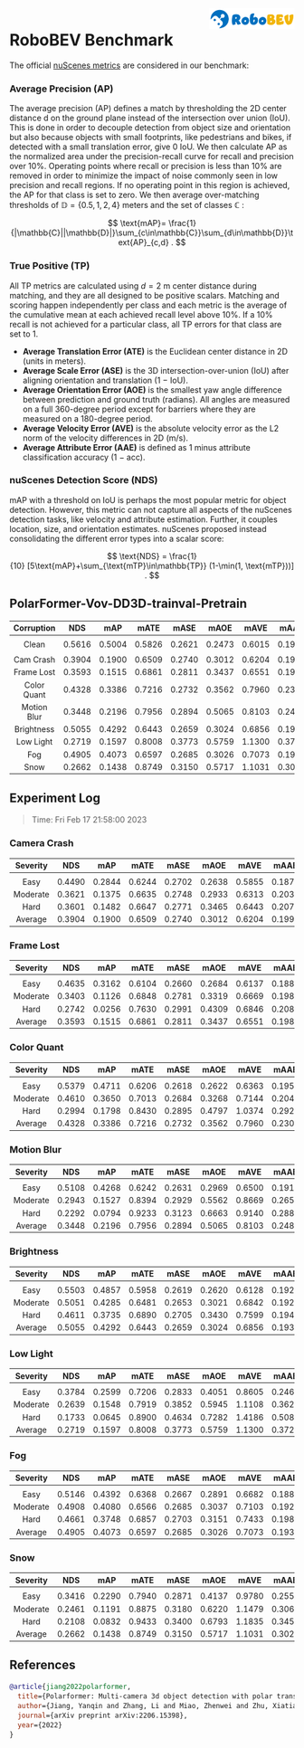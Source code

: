 <img src="../figs/logo2.png" align="right" width="30%">

# RoboBEV Benchmark

The official [nuScenes metrics](https://www.nuscenes.org/object-detection/?externalData=all&mapData=all&modalities=Any) are considered in our benchmark:

### Average Precision (AP)

The average precision (AP) defines a match by thresholding the 2D center distance d on the ground plane instead of the intersection over union (IoU). This is done in order to decouple detection from object size and orientation but also because objects with small footprints, like pedestrians and bikes, if detected with a small translation error, give $0$ IoU.
We then calculate AP as the normalized area under the precision-recall curve for recall and precision over 10%. Operating points where recall or precision is less than $10$% are removed in order to minimize the impact of noise commonly seen in low precision and recall regions. If no operating point in this region is achieved, the AP for that class is set to zero. We then average over-matching thresholds of $\mathbb{D}=\{0.5, 1, 2, 4\}$ meters and the set of classes $\mathbb{C}$ :

$$
\text{mAP}= \frac{1}{|\mathbb{C}||\mathbb{D}|}\sum_{c\in\mathbb{C}}\sum_{d\in\mathbb{D}}\text{AP}_{c,d} .
$$

### True Positive (TP)

All TP metrics are calculated using $d=2$ m center distance during matching, and they are all designed to be positive scalars. Matching and scoring happen independently per class and each metric is the average of the cumulative mean at each achieved recall level above $10$%. If a $10$% recall is not achieved for a particular class, all TP errors for that class are set to $1$. 

- **Average Translation Error (ATE)** is the Euclidean center distance in 2D (units in meters). 
- **Average Scale Error (ASE)** is the 3D intersection-over-union (IoU) after aligning orientation and translation ($1$ − IoU).
- **Average Orientation Error (AOE)** is the smallest yaw angle difference between prediction and ground truth (radians). All angles are measured on a full $360$-degree period except for barriers where they are measured on a $180$-degree period.
- **Average Velocity Error (AVE)** is the absolute velocity error as the L2 norm of the velocity differences in 2D (m/s).
- **Average Attribute Error (AAE)** is defined as $1$ minus attribute classification accuracy ($1$ − acc).

### nuScenes Detection Score (NDS)

mAP with a threshold on IoU is perhaps the most popular metric for object detection. However, this metric can not capture all aspects of the nuScenes detection tasks, like velocity and attribute estimation. Further, it couples location, size, and orientation estimates. nuScenes proposed instead consolidating the different error types into a scalar score:

$$
\text{NDS} = \frac{1}{10} [5\text{mAP}+\sum_{\text{mTP}\in\mathbb{TP}} (1-\min(1, \text{mTP}))] .
$$


## PolarFormer-Vov-DD3D-trainval-Pretrain

| **Corruption** | **NDS** | **mAP** | **mATE** | **mASE** | **mAOE** | **mAVE** | **mAAE** |
| :------------: | :-----: | :-----: | :------: | :------: | :------: | :------: | :------: |
|                |         |         |          |          |          |          |          |
|     Clean      | 0.5616  | 0.5004  | 0.5826  | 0.2621 | 0.2473  | 0.6015  | 0.1926  |
|                |         |         |          |          |          |          |          |
|   Cam Crash    | 0.3904    | 0.1900    | 0.6509     | 0.2740     | 0.3012     | 0.6204     | 0.1996     |
|   Frame Lost   | 0.3593    | 0.1515    | 0.6861     | 0.2811     | 0.3437     | 0.6551     | 0.1982     |
|  Color Quant   | 0.4328    | 0.3386    | 0.7216     | 0.2732     | 0.3562     | 0.7960     | 0.2308     |
|  Motion Blur   | 0.3448    | 0.2196    | 0.7956     | 0.2894     | 0.5065     | 0.8103     | 0.2485     |
|   Brightness   | 0.5055    | 0.4292    | 0.6443     | 0.2659     | 0.3024     | 0.6856     | 0.1931     |
|   Low Light    | 0.2719    | 0.1597    | 0.8008     | 0.3773     | 0.5759     | 1.1300     | 0.3724     |
|      Fog       | 0.4905    | 0.4073    | 0.6597     | 0.2685     | 0.3026     | 0.7073     | 0.1934     |
|      Snow      | 0.2662    | 0.1438    | 0.8749     | 0.3150     | 0.5717     | 1.1031     | 0.3027     |


## Experiment Log

> Time: Fri Feb 17 21:58:00 2023


### Camera Crash

| **Severity** | **NDS** | **mAP** | **mATE** | **mASE** | **mAOE** | **mAVE** | **mAAE** |
| :----------: | :-----: | :-----: | :------: | :------: | :------: | :------: | :------: |
|              |         |         |          |          |          |          |          |
|     Easy     | 0.4490    | 0.2844    | 0.6244     | 0.2702     | 0.2638     | 0.5855     | 0.1874     |
|   Moderate   | 0.3621    | 0.1375    | 0.6635     | 0.2748     | 0.2933     | 0.6313     | 0.2039     |
|     Hard     | 0.3601    | 0.1482    | 0.6647     | 0.2771     | 0.3465     | 0.6443     | 0.2076     |
|   Average    | 0.3904    | 0.1900    | 0.6509     | 0.2740     | 0.3012     | 0.6204     | 0.1996     |


### Frame Lost

| **Severity** | **NDS** | **mAP** | **mATE** | **mASE** | **mAOE** | **mAVE** | **mAAE** |
| :----------: | :-----: | :-----: | :------: | :------: | :------: | :------: | :------: |
|              |         |         |          |          |          |          |          |
|     Easy     | 0.4635    | 0.3162    | 0.6104     | 0.2660     | 0.2684     | 0.6137     | 0.1881     |
|   Moderate   | 0.3403    | 0.1126    | 0.6848     | 0.2781     | 0.3319     | 0.6669     | 0.1984     |
|     Hard     | 0.2742    | 0.0256    | 0.7630     | 0.2991     | 0.4309     | 0.6846     | 0.2081     |
|   Average    | 0.3593    | 0.1515    | 0.6861     | 0.2811     | 0.3437     | 0.6551     | 0.1982     |


### Color Quant

| **Severity** | **NDS** | **mAP** | **mATE** | **mASE** | **mAOE** | **mAVE** | **mAAE** |
| :----------: | :-----: | :-----: | :------: | :------: | :------: | :------: | :------: |
|              |         |         |          |          |          |          |          |
|     Easy     | 0.5379    | 0.4711    | 0.6206     | 0.2618     | 0.2622     | 0.6363     | 0.1954     |
|   Moderate   | 0.4610    | 0.3650    | 0.7013     | 0.2684     | 0.3268     | 0.7144     | 0.2044     |
|     Hard     | 0.2994    | 0.1798    | 0.8430     | 0.2895     | 0.4797     | 1.0374     | 0.2926     |
|   Average    | 0.4328    | 0.3386    | 0.7216     | 0.2732     | 0.3562     | 0.7960     | 0.2308     |


### Motion Blur

| **Severity** | **NDS** | **mAP** | **mATE** | **mASE** | **mAOE** | **mAVE** | **mAAE** |
| :----------: | :-----: | :-----: | :------: | :------: | :------: | :------: | :------: |
|              |         |         |          |          |          |          |          |
|     Easy     | 0.5108    | 0.4268    | 0.6242     | 0.2631     | 0.2969     | 0.6500     | 0.1914     |
|   Moderate   | 0.2943    | 0.1527    | 0.8394     | 0.2929     | 0.5562     | 0.8669     | 0.2651     |
|     Hard     | 0.2292    | 0.0794    | 0.9233     | 0.3123     | 0.6663     | 0.9140     | 0.2889     |
|   Average    | 0.3448    | 0.2196    | 0.7956     | 0.2894     | 0.5065     | 0.8103     | 0.2485     |


### Brightness

| **Severity** | **NDS** | **mAP** | **mATE** | **mASE** | **mAOE** | **mAVE** | **mAAE** |
| :----------: | :-----: | :-----: | :------: | :------: | :------: | :------: | :------: |
|              |         |         |          |          |          |          |          |
|     Easy     | 0.5503    | 0.4857    | 0.5958     | 0.2619     | 0.2620     | 0.6128     | 0.1929     |
|   Moderate   | 0.5051    | 0.4285    | 0.6481     | 0.2653     | 0.3021     | 0.6842     | 0.1921     |
|     Hard     | 0.4611    | 0.3735    | 0.6890     | 0.2705     | 0.3430     | 0.7599     | 0.1942     |
|   Average    | 0.5055    | 0.4292    | 0.6443     | 0.2659     | 0.3024     | 0.6856     | 0.1931     |


### Low Light

| **Severity** | **NDS** | **mAP** | **mATE** | **mASE** | **mAOE** | **mAVE** | **mAAE** |
| :----------: | :-----: | :-----: | :------: | :------: | :------: | :------: | :------: |
|              |         |         |          |          |          |          |          |
|     Easy     | 0.3784    | 0.2599    | 0.7206     | 0.2833     | 0.4051     | 0.8605     | 0.2464     |
|   Moderate   | 0.2639    | 0.1548    | 0.7919     | 0.3852     | 0.5945     | 1.1108     | 0.3627     |
|     Hard     | 0.1733    | 0.0645    | 0.8900     | 0.4634     | 0.7282     | 1.4186     | 0.5080     |
|   Average    | 0.2719    | 0.1597    | 0.8008     | 0.3773     | 0.5759     | 1.1300     | 0.3724     |


### Fog

| **Severity** | **NDS** | **mAP** | **mATE** | **mASE** | **mAOE** | **mAVE** | **mAAE** |
| :----------: | :-----: | :-----: | :------: | :------: | :------: | :------: | :------: |
|              |         |         |          |          |          |          |          |
|     Easy     | 0.5146    | 0.4392    | 0.6368     | 0.2667     | 0.2891     | 0.6682     | 0.1888     |
|   Moderate   | 0.4908    | 0.4080    | 0.6566     | 0.2685     | 0.3037     | 0.7103     | 0.1927     |
|     Hard     | 0.4661    | 0.3748    | 0.6857     | 0.2703     | 0.3151     | 0.7433     | 0.1987     |
|   Average    | 0.4905    | 0.4073    | 0.6597     | 0.2685     | 0.3026     | 0.7073     | 0.1934     |


### Snow

| **Severity** | **NDS** | **mAP** | **mATE** | **mASE** | **mAOE** | **mAVE** | **mAAE** |
| :----------: | :-----: | :-----: | :------: | :------: | :------: | :------: | :------: |
|              |         |         |          |          |          |          |          |
|     Easy     | 0.3416    | 0.2290    | 0.7940     | 0.2871     | 0.4137     | 0.9780     | 0.2558     |
|   Moderate   | 0.2461    | 0.1191    | 0.8875     | 0.3180     | 0.6220     | 1.1479     | 0.3067     |
|     Hard     | 0.2108    | 0.0832    | 0.9433     | 0.3400     | 0.6793     | 1.1835     | 0.3455     |
|   Average    | 0.2662    | 0.1438    | 0.8749     | 0.3150     | 0.5717     | 1.1031     | 0.3027     |



## References

```bib
@article{jiang2022polarformer,
  title={Polarformer: Multi-camera 3d object detection with polar transformers},
  author={Jiang, Yanqin and Zhang, Li and Miao, Zhenwei and Zhu, Xiatian and Gao, Jin and Hu, Weiming and Jiang, Yu-Gang},
  journal={arXiv preprint arXiv:2206.15398},
  year={2022}
}
```